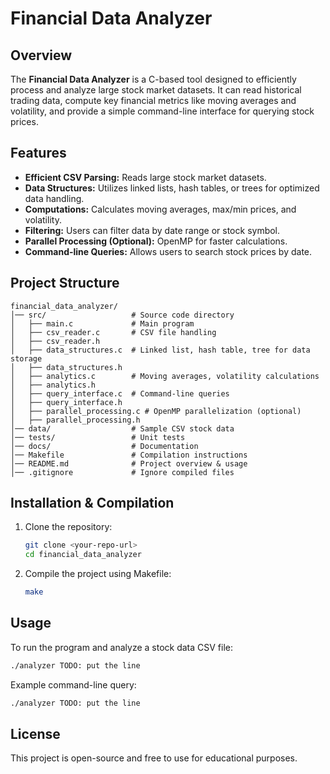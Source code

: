 # Financial Data Analyzer

## Overview
The **Financial Data Analyzer** is a C-based tool designed to efficiently process and analyze large stock market datasets. It can read historical trading data, compute key financial metrics like moving averages and volatility, and provide a simple command-line interface for querying stock prices.

## Features
- **Efficient CSV Parsing:** Reads large stock market datasets.
- **Data Structures:** Utilizes linked lists, hash tables, or trees for optimized data handling.
- **Computations:** Calculates moving averages, max/min prices, and volatility.
- **Filtering:** Users can filter data by date range or stock symbol.
- **Parallel Processing (Optional):** OpenMP for faster calculations.
- **Command-line Queries:** Allows users to search stock prices by date.

## Project Structure
```
financial_data_analyzer/
│── src/                   # Source code directory
│   ├── main.c             # Main program
│   ├── csv_reader.c       # CSV file handling
│   ├── csv_reader.h
│   ├── data_structures.c  # Linked list, hash table, tree for data storage
│   ├── data_structures.h
│   ├── analytics.c        # Moving averages, volatility calculations
│   ├── analytics.h
│   ├── query_interface.c  # Command-line queries
│   ├── query_interface.h
│   ├── parallel_processing.c # OpenMP parallelization (optional)
│   ├── parallel_processing.h
│── data/                  # Sample CSV stock data
│── tests/                 # Unit tests
│── docs/                  # Documentation
│── Makefile               # Compilation instructions
│── README.md              # Project overview & usage
│── .gitignore             # Ignore compiled files
```

## Installation & Compilation
1. Clone the repository:
   ```sh
   git clone <your-repo-url>
   cd financial_data_analyzer
   ```
2. Compile the project using Makefile:
   ```sh
   make
   ```

## Usage
To run the program and analyze a stock data CSV file:
```sh
./analyzer TODO: put the line
```
Example command-line query:
```sh
./analyzer TODO: put the line
```

## License
This project is open-source and free to use for educational purposes.

